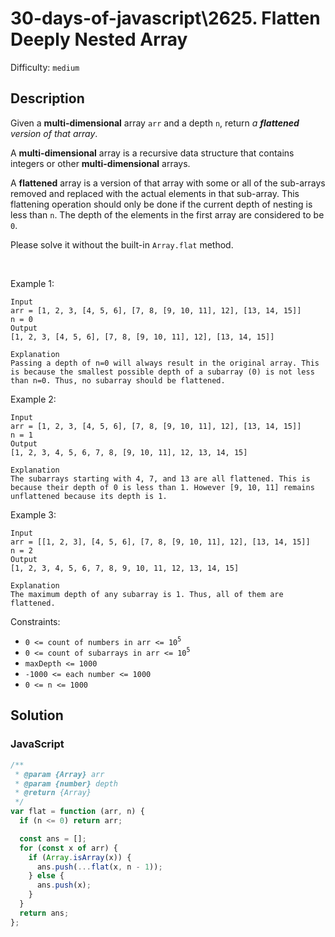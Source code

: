 # 30-days-of-javascript\2625. Flatten Deeply Nested Array

Difficulty: `medium`

## Description

Given a **multi-dimensional** array `arr` and a depth `n`, return _a **flattened** version of that array_.

A **multi-dimensional** array is a recursive data structure that contains integers or other **multi-dimensional** arrays.

A **flattened** array is a version of that array with some or all of the sub-arrays removed and replaced with the actual elements in that sub-array. This flattening operation should only be done if the current depth of nesting is less than `n`. The depth of the elements in the first array are considered to be `0`.

Please solve it without the built-in `Array.flat` method.

<br>

Example 1:

```
Input
arr = [1, 2, 3, [4, 5, 6], [7, 8, [9, 10, 11], 12], [13, 14, 15]]
n = 0
Output
[1, 2, 3, [4, 5, 6], [7, 8, [9, 10, 11], 12], [13, 14, 15]]

Explanation
Passing a depth of n=0 will always result in the original array. This is because the smallest possible depth of a subarray (0) is not less than n=0. Thus, no subarray should be flattened.
```

Example 2:

```
Input
arr = [1, 2, 3, [4, 5, 6], [7, 8, [9, 10, 11], 12], [13, 14, 15]]
n = 1
Output
[1, 2, 3, 4, 5, 6, 7, 8, [9, 10, 11], 12, 13, 14, 15]

Explanation
The subarrays starting with 4, 7, and 13 are all flattened. This is because their depth of 0 is less than 1. However [9, 10, 11] remains unflattened because its depth is 1.
```

Example 3:

```
Input
arr = [[1, 2, 3], [4, 5, 6], [7, 8, [9, 10, 11], 12], [13, 14, 15]]
n = 2
Output
[1, 2, 3, 4, 5, 6, 7, 8, 9, 10, 11, 12, 13, 14, 15]

Explanation
The maximum depth of any subarray is 1. Thus, all of them are flattened.
```

Constraints:

- `0 <= count of numbers in arr <= 10`<sup>`5`</sup>
- `0 <= count of subarrays in arr <= 10`<sup>`5`</sup>
- `maxDepth <= 1000`
- `-1000 <= each number <= 1000`
- `0 <= n <= 1000`

## Solution

### JavaScript

```javascript
/**
 * @param {Array} arr
 * @param {number} depth
 * @return {Array}
 */
var flat = function (arr, n) {
  if (n <= 0) return arr;

  const ans = [];
  for (const x of arr) {
    if (Array.isArray(x)) {
      ans.push(...flat(x, n - 1));
    } else {
      ans.push(x);
    }
  }
  return ans;
};
```
